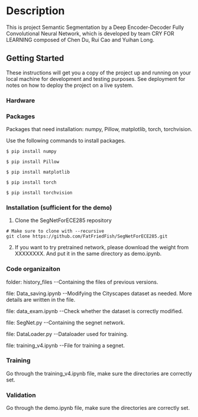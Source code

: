 # Description

This is project Semantic Segmentation by a Deep Encoder-Decoder Fully Convolutional Neural Network, which is developed by team CRY FOR LEARNING composed of Chen Du, Rui Cao and Yuihan Long.

## Getting Started

These instructions will get you a copy of the project up and running on your local machine for development and testing purposes. See deployment for notes on how to deploy the project on a live system.

### Hardware



### Packages

Packages that need installation: numpy, Pillow, matplotlib, torch, torchvision.

Use the following commands to install packages.

  ```Shell
  $ pip install numpy

  $ pip install Pillow

  $ pip install matplotlib

  $ pip install torch

  $ pip install torchvision
  ```
### Installation (sufficient for the demo)

1. Clone the SegNetForECE285 repository
  ```Shell
  # Make sure to clone with --recursive
  git clone https://github.com/FatFriedFish/SegNetForECE285.git
  ```
2. If you want to try pretrained network, please download the weight from XXXXXXXX. And put it in the same directory as demo.ipynb.

### Code organizaiton

  folder:  history_files     --Containing the files of previous versions.

  file:   Data_saving.ipynb --Modifying the Cityscapes dataset as needed. More details are written in the file.

  file:   data_exam.ipynb   --Check whether the dataset is correctly modified.

  file:   SegNet.py         --Containing the segnet network.

  file:   DataLoader.py     --Dataloader used for training.

  file:   training_v4.ipynb --File for training a segnet.

### Training

Go through the training_v4.ipynb file, make sure the directories are correctly set.

### Validation

Go through the demo.ipynb file, make sure the directories are correctly set.


